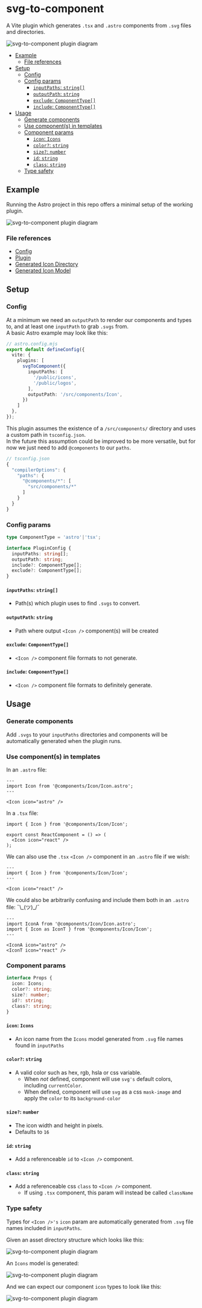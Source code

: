 # svg-to-component

A Vite plugin which generates `.tsx` and `.astro` components from `.svg` files and directories.

![svg-to-component plugin diagram](/public/docs/svg-to-component-01.jpg)


- [Example](#example)
  - [File references](#file-references)
- [Setup](#setup)
  - [Config](#config)
  - [Config params](#config-params)
    - [`inputPaths`: `string[]`](#inputpaths-string)
    - [`outputPath`: `string`](#outputpath-string)
    - [`exclude`: `ComponentType[]`](#exclude-componenttype)
    - [`include`: `ComponentType[]`](#include-componenttype)
- [Usage](#usage)
  - [Generate components](#generate-components)
  - [Use component(s) in templates](#use-components-in-templates)
  - [Component params](#component-params)
    - [`icon`: `Icons`](#icon-icons)
    - [`color?`: `string`](#color-string)
    - [`size?`: `number`](#size-number)
    - [`id`: `string`](#id-string)
    - [`class`: `string`](#class-string)
  - [Type safety](#type-safety)


## Example

Running the Astro project in this repo offers a minimal setup of the working plugin.

![svg-to-component plugin diagram](/public/docs/svg2c-eg-04.jpg)

### File references
- [Config](https://github.com/donmckenna/svg-to-component/blob/main/astro.config.mjs#L10-L17)
- [Plugin](https://github.com/donmckenna/svg-to-component/blob/main/plugins/svgToComponent.ts)
- [Generated Icon Directory](https://github.com/donmckenna/svg-to-component/tree/main/src/components/Icon)
- [Generated Icon Model](https://github.com/donmckenna/svg-to-component/blob/main/src/components/Icon/Icons.ts)


## Setup

### Config

At a minimum we need an `outputPath` to render our components and types to, and at least one `inputPath` to grab `.svgs` from.  
A basic Astro example may look like this:

```ts
// astro.config.mjs
export default defineConfig({
  vite: {
    plugins: [
      svgToComponent({
        inputPaths: [
          '/public/icons',
          '/public/logos',
        ],
        outputPath: '/src/components/Icon',
      })
    ]
  },
});
```

This plugin assumes the existence of a `/src/components/` directory and uses a custom path in `tsconfig.json`.  
In the future this assumption could be improved to be more versatile, but for now we just need to add `@components` to our `paths`.

```ts
// tsconfig.json
{
  "compilerOptions": {
    "paths": {
      "@components/*": [
        "src/components/*"
      ]
    }
  }
}
```

### Config params

```ts
type ComponentType = 'astro'|'tsx';

interface PluginConfig {
  inputPaths: string[];
  outputPath: string;
  include?: ComponentType[];
  exclude?: ComponentType[];
}
```

#### `inputPaths`: `string[]`
- Path(s) which plugin uses to find `.svgs` to convert. 

#### `outputPath`: `string`
- Path where output `<Icon />` component(s) will be created

#### `exclude`: `ComponentType[]`
- `<Icon />` component file formats to not generate.

#### `include`: `ComponentType[]`
- `<Icon />` component file formats to definitely generate.


## Usage

### Generate components

Add `.svgs` to your `inputPaths` directories and components will be automatically generated when the plugin runs.

### Use component(s) in templates

In an `.astro` file:

```tsx
---
import Icon from '@components/Icon/Icon.astro';
---

<Icon icon="astro" />
```

In a `.tsx` file:

```tsx
import { Icon } from '@components/Icon/Icon';

export const ReactComponent = () => (
  <Icon icon="react" />
);
```

We can also use the `.tsx` `<Icon />` component in an `.astro` file if we wish:

```tsx
---
import { Icon } from '@components/Icon/Icon';
---

<Icon icon="react" />
```

We could also be arbitrarily confusing and include them both in an `.astro` file:  ¯\\\_(ツ)_/¯

```tsx
---
import IconA from '@components/Icon/Icon.astro';
import { Icon as IconT } from '@components/Icon/Icon';
---

<IconA icon="astro" />
<IconT icon="react" />
```

### Component params

```ts
interface Props {
  icon: Icons;
  color?: string;
  size?: number;
  id?: string;
  class?: string;
}
```

#### `icon`: `Icons`
- An icon name from the `Icons` model generated from `.svg` file names found in `inputPaths` 

#### `color?`: `string`
- A valid color such as hex, rgb, hsla or css variable.
  - When _not_ defined, component will use `svg's` default colors, including `currentColor`.
  - When defined, component will use `svg` as a css `mask-image` and apply the `color` to its `background-color`

#### `size?`: `number`
- The icon width and height in pixels.
- Defaults to `16`

#### `id`: `string`
- Add a referenceable `id` to `<Icon />` component.

#### `class`: `string`
- Add a referenceable css `class` to `<Icon />` component.
  - If using `.tsx` component, this param will instead be called `className`


### Type safety

Types for `<Icon />'s` `icon` param are automatically generated from `.svg` file names included in `inputPaths`.

Given an asset directory structure which looks like this:

![svg-to-component plugin diagram](/public/docs/svg2c-eg-02.jpg)

An `Icons` model is generated:

![svg-to-component plugin diagram](/public/docs/svg2c-eg-03.jpg)

And we can expect our component `icon` types to look like this:

![svg-to-component plugin diagram](/public/docs/svg2c-eg-01.jpg)

